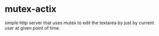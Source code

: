 # mutex-actix
simple http server that uses mutex to edit the textarea by just by current user at given point of time.
